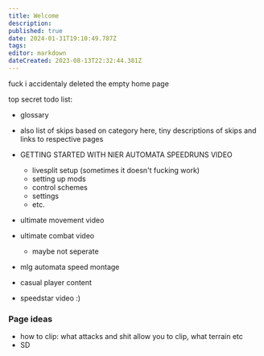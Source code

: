 ```yaml
---
title: Welcome
description: 
published: true
date: 2024-01-31T19:10:49.787Z
tags: 
editor: markdown
dateCreated: 2023-08-13T22:32:44.381Z
---
```


fuck i accidentaly deleted the empty home page





top secret todo list:

- glossary
- also list of skips based on category here, tiny descriptions of skips and links to respective pages

- GETTING STARTED WITH NIER AUTOMATA SPEEDRUNS VIDEO
	- livesplit setup (sometimes it doesn't fucking work)
 	- setting up mods
	- control schemes
	- settings
 	- etc.
- ultimate movement video
- ultimate combat video
	- maybe not seperate


- mlg automata speed montage 

- casual player content
- speedstar video :)

### Page ideas
 - how to clip: what attacks and shit allow you to clip, what terrain etc
 - SD